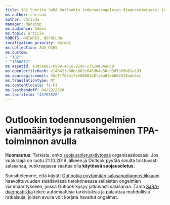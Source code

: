 ```yaml
---
title: 182 Suorita SaRA Outlookin todennusongelmien diagnosoimiseksi ja ratkaisemiseksi
ms.author: chrisda
author: chrisda
manager: dansimp
ms.audience: Admin
ms.topic: article
ROBOTS: NOINDEX, NOFOLLOW
localization_priority: Normal
ms.collection: Adm_O365
ms.custom:
- "182"
- "1800012"
ms.assetid: a3a5ea91-6989-4616-9290-c7b24484e8c8
ms.openlocfilehash: e14042fa80be802e646db4e30cd3d5b69b81a1d3
ms.sourcegitcommit: 55eff703a17e500681d8fa6a87eb067019ade3cc
ms.translationtype: MT
ms.contentlocale: fi-FI
ms.lasthandoff: 04/22/2020
ms.locfileid: "43765526"
---
```

# <a name="use-sara-to-diagnose-and-resolve-outlook-authentication-issues"></a>Outlookin todennusongelmien vianmääritys ja ratkaiseminen TPA-toiminnon avulla

**Huomautus**: Tarkista, onko [suojausoletuskäytössä](https://aka.ms/securitydefaults) organisaatiossasi. Jos vuokraaja on luotu 21.10.2019 jälkeen ja Outlook pyytää sinulta toistuvasti salasanaa, vuokraajassa saattaa olla **käytössä suojausoletus.**

Suosittelemme, että käytät [Outlookia pyytämään salasanadiagnostiikkaani](https://aka.ms/SaRA-OutlookPwdPrompt-Alchemy) haavoittuvuuden sisältävässä tietokoneessa sellaisten ongelmien vianmääritykseen, joissa Outlook kysyy jatkuvasti salasanaa. Tämä [SaRA-diagnostiikka](https://diagnostics.office.com/#/) tekee automaattisia tarkistuksia ja palauttaa mahdollisia ratkaisuja, joiden avulla voit korjata havaitut ongelmat.
